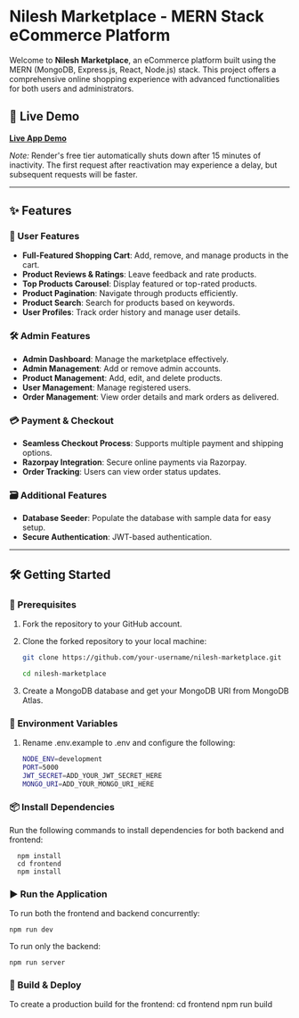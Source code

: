 # Nilesh Marketplace - MERN Stack eCommerce Platform

Welcome to **Nilesh Marketplace**, an eCommerce platform built using the MERN (MongoDB, Express.js, React, Node.js) stack. This project offers a comprehensive online shopping experience with advanced functionalities for both users and administrators.

## 🚀 Live Demo

**[Live App Demo](#)**

*Note:* Render's free tier automatically shuts down after 15 minutes of inactivity. The first request after reactivation may experience a delay, but subsequent requests will be faster.

---

## ✨ Features

### 🛒 User Features

- **Full-Featured Shopping Cart**: Add, remove, and manage products in the cart.
- **Product Reviews & Ratings**: Leave feedback and rate products.
- **Top Products Carousel**: Display featured or top-rated products.
- **Product Pagination**: Navigate through products efficiently.
- **Product Search**: Search for products based on keywords.
- **User Profiles**: Track order history and manage user details.

### 🛠️ Admin Features

- **Admin Dashboard**: Manage the marketplace effectively.
- **Admin Management**: Add or remove admin accounts.
- **Product Management**: Add, edit, and delete products.
- **User Management**: Manage registered users.
- **Order Management**: View order details and mark orders as delivered.

### 💳 Payment & Checkout

- **Seamless Checkout Process**: Supports multiple payment and shipping options.
- **Razorpay Integration**: Secure online payments via Razorpay.
- **Order Tracking**: Users can view order status updates.

### 🗃️ Additional Features

- **Database Seeder**: Populate the database with sample data for easy setup.
- **Secure Authentication**: JWT-based authentication.

---

## 🛠 Getting Started

### 📌 Prerequisites

1. Fork the repository to your GitHub account.
2. Clone the forked repository to your local machine:

   ```bash
   git clone https://github.com/your-username/nilesh-marketplace.git
   
   cd nilesh-marketplace

   
3. Create a MongoDB database and get your MongoDB URI from MongoDB Atlas.

### 🔧 Environment Variables
1. Rename .env.example to .env and configure the following:
    ```bash
    NODE_ENV=development
    PORT=5000
    JWT_SECRET=ADD_YOUR_JWT_SECRET_HERE
    MONGO_URI=ADD_YOUR_MONGO_URI_HERE
    
### 📦 Install Dependencies
Run the following commands to install dependencies for both backend and frontend:

      npm install
      cd frontend
      npm install

### ▶️ Run the Application
To run both the frontend and backend concurrently:

    npm run dev

To run only the backend:

    npm run server

### 🚀 Build & Deploy
To create a production build for the frontend:
    cd frontend
    npm run build
